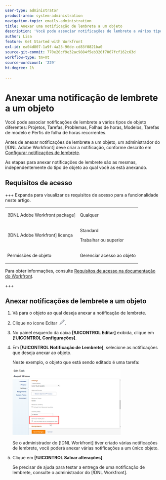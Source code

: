 ```yaml
---
user-type: administrator
product-area: system-administration
navigation-topic: emails-administration
title: Anexar uma notificação de lembrete a um objeto
description: 'Você pode associar notificações de lembrete a vários tipos de objeto diferentes: Projetos, Tarefas, Problemas, Folhas de horas, Modelos, Tarefas de modelo e Perfis de folha de horas recorrentes.'
author: Lisa
feature: Get Started with Workfront
exl-id: ea04d807-1a9f-4a23-96de-cd83f0821ba0
source-git-commit: 770e20cf9e32ac9884f5eb320f7067fcf162c63d
workflow-type: tm+mt
source-wordcount: '229'
ht-degree: 1%

---
```


# Anexar uma notificação de lembrete a um objeto

Você pode associar notificações de lembrete a vários tipos de objeto diferentes: Projetos, Tarefas, Problemas, Folhas de horas, Modelos, Tarefas de modelo e Perfis de folha de horas recorrentes.

Antes de anexar notificações de lembrete a um objeto, um administrador do [!DNL Adobe Workfront] deve criar a notificação, conforme descrito em [Configurar notificações de lembrete](../../administration-and-setup/manage-workfront/emails/set-up-reminder-notifications.md).

As etapas para anexar notificações de lembrete são as mesmas, independentemente do tipo de objeto ao qual você as está anexando.

## Requisitos de acesso

+++ Expanda para visualizar os requisitos de acesso para a funcionalidade neste artigo.

<table style="table-layout:auto"> 
 <col> 
 </col> 
 <col> 
 </col> 
 <tbody> 
  <tr> 
   <td role="rowheader">[!DNL Adobe Workfront package]</td> 
   <td> <p>Qualquer</p> </td> 
  </tr> 
  <tr> 
   <td role="rowheader">[!DNL Adobe Workfront] licença</td> 
   <td> 
   <p>Standard</p>
   <p>Trabalhar ou superior</p> </td> 
  </tr> 
  <tr> 
   <td role="rowheader">Permissões de objeto</td> 
   <td> <p>Gerenciar acesso ao objeto</p>  </td> 
  </tr> 
 </tbody> 
</table>

Para obter informações, consulte [Requisitos de acesso na documentação do Workfront](/help/quicksilver/administration-and-setup/add-users/access-levels-and-object-permissions/access-level-requirements-in-documentation.md).

+++

## Anexar notificações de lembrete a um objeto

1. Vá para o objeto ao qual deseja anexar a notificação de lembrete.
1. Clique no ícone Editar ![ícone Editar](assets/edit-icon.png).
1. No painel esquerdo da caixa **[!UICONTROL Editar]** exibida, clique em **[!UICONTROL Configurações]**.

1. Em **[!UICONTROL Notificação de Lembrete]**, selecione as notificações que deseja anexar ao objeto.

   Neste exemplo, o objeto que está sendo editado é uma tarefa:

   ![Notificação de lembrete](assets/reminder-notification-select-one-350x213.png)

   Se o administrador do [!DNL Workfront] tiver criado várias notificações de lembrete, você poderá anexar várias notificações a um único objeto.

1. Clique em **[!UICONTROL Salvar alterações]**.

   Se precisar de ajuda para testar a entrega de uma notificação de lembrete, consulte o administrador do [!DNL Workfront].
